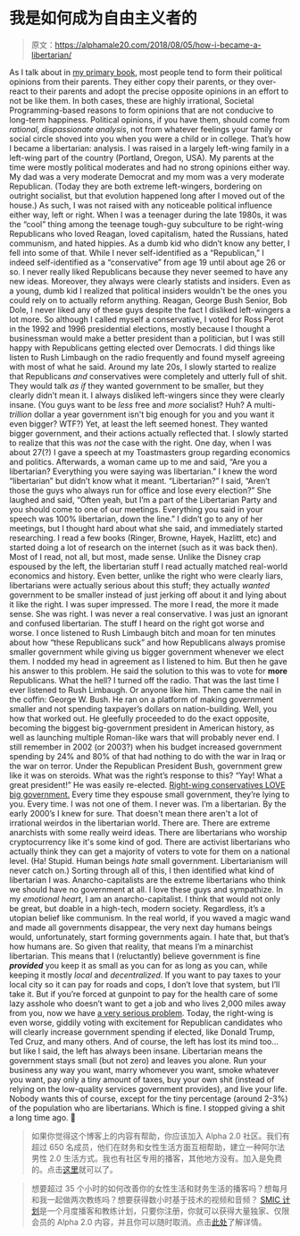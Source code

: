 # 我是如何成为自由主义者的

> 原文：<https://alphamale20.com/2018/08/05/how-i-became-a-libertarian/>

As I talk about in [my primary book](http://www.alphamalebook.com), most people tend to form their political opinions from their parents. They either copy their parents, or they over-react to their parents and adopt the precise opposite opinions in an effort to not be like them.
In both cases, these are highly irrational, Societal Programming-based reasons to form opinions that are not conducive to long-term happiness. Political opinions, if you have them, should come from *rational, dispassionate analysis*, not from whatever feelings your family or social circle shoved into you when you were a child or in college.
That’s how I became a libertarian: analysis.
I was raised in a largely left-wing family in a left-wing part of the country (Portland, Oregon, USA). My parents at the time were mostly political moderates and had no strong opinions either way. My dad was a very moderate Democrat and my mom was a very moderate Republican. (Today they are both extreme left-wingers, bordering on outright socialist, but that evolution happened long after I moved out of the house.)
As such, I was not raised with any noticeable political influence either way, left or right.
When I was a teenager during the late 1980s, it was the “cool” thing among the teenage tough-guy subculture to be right-wing Republicans who loved Reagan, loved capitalism, hated the Russians, hated communism, and hated hippies. As a dumb kid who didn’t know any better, I fell into some of that. While I never self-identified as a “Republican,” I indeed self-identified as a “conservative” from age 19 until about age 26 or so.
I never really liked Republicans because they never seemed to have any new ideas. Moreover, they always were clearly statists and insiders. Even as a young, dumb kid I realized that political insiders wouldn't be the ones you could rely on to actually reform anything. Reagan, George Bush Senior, Bob Dole, I never liked any of these guys despite the fact I disliked left-wingers a lot more.
So although I called myself a conservative, I voted for Ross Perot in the 1992 and 1996 presidential elections, mostly because I thought a businessman would make a better president than a politician, but I was still happy with Republicans getting elected over Democrats. I did things like listen to Rush Limbaugh on the radio frequently and found myself agreeing with most of what he said.
Around my late 20s, I slowly started to realize that Republicans *and* conservatives were completely and utterly full of shit. They would talk *as if* they wanted government to be smaller, but they clearly didn’t mean it.
I always disliked left-wingers since they were clearly insane. (You guys want to be *less* free and *more* socialist? Huh? A multi-*trillion* dollar a year government isn't big enough for you and you want it even bigger? WTF?) Yet, at least the left seemed honest. They wanted bigger government, and their actions actually reflected that. I slowly started to realize that this was *not* the case with the right.
One day, when I was about 27(?) I gave a speech at my Toastmasters group regarding economics and politics. Afterwards, a woman came up to me and said, “Are you a libertarian? Everything you were saying was libertarian.”
I knew the word “libertarian” but didn’t know what it meant.
“Libertarian?” I said, “Aren’t those the guys who always run for office and lose every election?”
She laughed and said, “Often yeah, but I’m a part of the Libertarian Party and you should come to one of our meetings. Everything you said in your speech was 100% libertarian, down the line.”
I didn’t go to any of her meetings, but I thought hard about what she said, and immediately started researching. I read a few books (Ringer, Browne, Hayek, Hazlitt, etc) and started doing a lot of research on the internet (such as it was back then).
Most of I read, not all, but most, made sense. Unlike the Disney crap espoused by the left, the libertarian stuff I read actually matched real-world economics and history. Even better, unlike the right who were clearly liars, libertarians were actually serious about this stuff; they actually *wanted* government to be smaller instead of just jerking off about it and lying about it like the right.
I was super impressed. The more I read, the more it made sense.
She was right. I was never a real conservative. I was just an ignorant and confused libertarian.
The stuff I heard on the right got worse and worse. I once listened to Rush Limbaugh bitch and moan for ten minutes about how “these Republicans suck” and how Republicans always promise smaller government while giving us bigger government whenever we elect them. I nodded my head in agreement as I listened to him. But then he gave his answer to this problem. He said the solution to this was to vote for **more** Republicans.
What the hell?
I turned off the radio. That was the last time I ever listened to Rush Limbaugh. Or anyone like him.
Then came the nail in the coffin: George W. Bush. He ran on a platform of making government smaller and not spending taxpayer’s dollars on nation-building. Well, you how that worked out. He gleefully proceeded to do the exact opposite, becoming the biggest big-government president in American history, as well as launching multiple Roman-like wars that will probably never end. I still remember in 2002 (or 2003?) when his budget increased government spending by 24% and 80% of that had nothing to do with the war in Iraq or the war on terror. Under the Republican President Bush, government grew like it was on steroids.
What was the right’s response to this? “Yay! What a great president!” He was easily re-elected.
[Right-wing conservatives LOVE big government.](https://calebjonesblog.com/republicans-are-for-big-government/) Every time they espouse small government, they’re lying to you. Every time.
I was not one of them. I never was. I’m a libertarian. By the early 2000’s I knew for sure.
That doesn't mean there aren't a lot of irrational weirdos in the libertarian world. There are. There are extreme anarchists with some really weird ideas. There are libertarians who worship cryptocurrency like it's some kind of god. There are activist libertarians who actually think they can get a majority of voters to vote for them on a national level. (Ha! Stupid. Human beings *hate* small government. Libertarianism will never catch on.)
Sorting through all of this, I then identified what kind of libertarian I was. Anarcho-capitalists are the extreme libertarians who think we should have no government at all. I love these guys and sympathize. In my *emotional* *heart*, I am an anarcho-capitalist. I think that would not only be great, but doable in a high-tech, modern society. Regardless, it’s a utopian belief like communism. In the real world, if you waved a magic wand and made all governments disappear, the very next day humans beings would, unfortunately, start forming governments again. I hate that, but that’s how humans are.
So given that reality, that means I’m a minarchist libertarian. This means that I (reluctantly) believe government is fine ***provided*** you keep it as small as you can for as long as you can, while keeping it mostly *local* and *decentralized*. If you want to pay taxes to your local city so it can pay for roads and cops, I don’t love that system, but I’ll take it. But if you’re forced at gunpoint to pay for the health care of some lazy asshole who doesn’t want to get a job and who lives 2,000 miles away from you, now we have [a very serious problem](https://calebjonesblog.com/healthcare/).
Today, the right-wing is even worse, giddily voting with excitement for Republican candidates who will clearly increase government spending if elected, like Donald Trump, Ted Cruz, and many others. And of course, the left has lost its mind too… but like I said, the left has always been insane.
Libertarian means the government stays small (but not zero) and leaves you alone. Run your business any way you want, marry whomever you want, smoke whatever you want, pay only a tiny amount of taxes, buy your own shit (instead of relying on the low-quality services government provides), and live your life.
Nobody wants this of course, except for the tiny percentage (around 2-3%) of the population who are libertarians.
Which is fine. I stopped giving a shit a long time ago. 🙂

> 如果你觉得这个博客上的内容有帮助，你应该加入 Alpha 2.0 社区。我们有超过 650 名成员，他们在财务和女性生活方面互相帮助，建立一种阿尔法男性 2.0 生活方式。我也有社区专用的播客，其他地方没有。加入是免费的。点击[这里](http://www.alpha20community.com)就可以了。

> 想要超过 35 个小时的如何改善你的女性生活和财务生活的播客吗？想每月和我一起做两次教练吗？想要获得数小时基于技术的视频和音频？ [SMIC 计划](https://alphamale20.kartra.com/page/vIL17)是一个月度播客和教练计划，只要你注册，你就可以获得大量独家、仅限会员的 Alpha 2.0 内容，并且你可以随时取消。点击[此处](https://alphamale20.kartra.com/page/vIL17)了解详情。